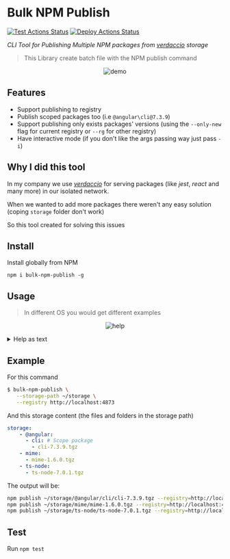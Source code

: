 # Bulk NPM Publish
[![Test Actions Status](https://github.com/rluvaton/bulk-npm-publish/workflows/test/badge.svg)](https://github.com/rluvaton/bulk-npm-publish/actions) [![Deploy Actions Status](https://github.com/rluvaton/bulk-npm-publish/workflows/deploy/badge.svg)](https://github.com/rluvaton/bulk-npm-publish/actions)

_CLI Tool for Publishing Multiple NPM packages from [verdaccio](https://verdaccio.org/) storage_
> This Library create batch file with the NPM publish command


<p align="center">
  <img alt="demo" src="https://cdn.jsdelivr.net/gh/rluvaton/bulk-npm-publish@master/docs/demo.svg">
</p>

## Features
- Support publishing to registry
- Publish scoped packages too (i.e `@angular\cli@7.3.9`)
- Support publishing only exists packages' versions (using the `--only-new` flag for current registry or `--rg` for other registry)
- Have interactive mode (if you don't like the args passing way just pass `-i`)

## Why I did this tool
In my company we use [_verdaccio_](https://verdaccio.org/) for serving packages (like _jest_, _react_ and many more) in our isolated network.

When we wanted to add more packages there weren't any easy solution (coping `storage` folder don't work)

So this tool created for solving this issues


## Install
Install globally from NPM
```bas
npm i bulk-npm-publish -g
```

## Usage
> In different OS you would get different examples


<p align="center">
  <img alt="help" src="https://cdn.jsdelivr.net/gh/rluvaton/bulk-npm-publish@master/docs/help.png">
</p>
<details><summary>Help as text</summary>
<p>

```bash
$ bulk-npm-publish -h
Usage: bulk-npm-publish [options]

Options:
  --version                Show version number                                                                                                            [boolean]
  -h, --help               Show help                                                                                                                      [boolean]
  -i, --interactive        If you want to provide input interactively                                                                    [boolean] [default: false]
  --sp, --storage-path     What is the path for the storage you want to publish                                                                            [string]
  -o, --output             Where the publish script will be created                                                                                        [string]
  -r, --registry           What is the registry url you want to publish to                                                                                 [string]
  --only-new               Should publish only new packages? (specify --rg|--remote-registry to use custom registry to check for published packages)
                                                                                                                                         [boolean] [default: false]
  --rg, --remote-registry  What is the registry url you want to check for already published packages                                                       [string]

Examples:
  bulk-npm-publish -i                                             Create publish script interactively
  bulk-npm-publish --sp ~/new-storage                             Create publish script at `./publish.sh` with storage content from `~/new-storage`
  bulk-npm-publish --sp ~/new-storage -o /root/publish-script.sh  Create publish script at `/root/publish-script.sh` with storage content from `~/new-storage`
  bulk-npm-publish --sp ~/new-storage -r http://localhost:4873    Create publish script at `./publish.sh` with storage content from `~/new-storage` that will
                                                                  publish to `http://localhost:4873`
  bulk-npm-publish --sp ~/new-storage --only-new                  Create publish script at `./publish.sh` with storage content from `~/new-storage` that doesn't
                                                                  exist in the currnt registry
  bulk-npm-publish --sp ~/new-storage --rg http://localhost:4873  Create publish script at `./publish.sh` with storage content from `~/new-storage` that doesn't
                                                                  exist in `http://localhost:4873`
```

</p>
</details>



## Example
For this command
```bash
$ bulk-npm-publish \
   --storage-path ~/storage \
   --registry http://localhost:4873
```

And this storage content (the files and folders in the storage path)
```yaml
storage:
    - @angular:
      - cli: # Scope package
        - cli-7.3.9.tgz
    - mime:
      - mime-1.6.0.tgz
    - ts-node:
      - ts-node-7.0.1.tgz
```

The output will be:
```sh
npm publish ~/storage/@angular/cli/cli-7.3.9.tgz --registry=http://localhost:4873
npm publish ~/storage/mime/mime-1.6.0.tgz --registry=http://localhost:4873
npm publish ~/storage/ts-node/ts-node-7.0.1.tgz --registry=http://localhost:4873
```

## Test
Run `npm test`
